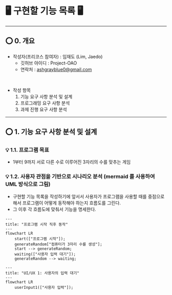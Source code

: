 # 🖥️ 구현할 기능 목록 🖥️

<hr>

## ⭕️ 0. 개요

- 작성자(프리코스 참여자) : 임재도 (Lim, Jaedo)
    - 깃허브 아이디 : Project-OAO
    - 연락처 : ashgrayblue0@gmail.com

<br>

- 작성 항목
  1. 기능 요구 사항 분석 및 설계
  2. 프로그래밍 요구 사항 분석
  3. 과제 진행 요구 사항 분석

<hr>

## ⭕️ 1. 기능 요구 사항 분석 및 설계

### 💡 1.1. 프로그램 목표
- 1부터 9까지 서로 다른 수로 이루어진 3자리의 수를 맞추는 게임

### 💡 1.2. 사용자 관점을 기반으로 시나리오 분석 (mermaid 를 사용하여 UML 방식으로 그림)
- 구현할 기능 목록을 작성하기에 앞서서 사용자가 프로그램을 사용할 때를 중점으로 해서 프로그램이 어떻게 동작해야 하는지 흐름도를 그린다.
- 그 이후 각 흐름도에 맞춰서 기능을 명세한다.

```mermaid
---
title: "프로그램 시작 직후 동작"
---
flowchart LR
    start(["프로그램 시작"]);
    generateRandom["컴퓨터가 3자리 수를 생성"];
    start --> generateRandom;
    waiting(["사용자 입력 대기"]);
    generateRandom --> waiting;
```

```mermaid
---
title: "UI/UX 1: 사용자의 입력 대기"
---
flowchart LR
    userInput1(["사용자 입력"]);
```
